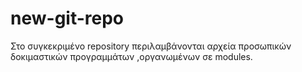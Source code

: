 # new-git-repo

Στο συγκεκριμένο repository περιλαμβάνονται αρχεία προσωπικών δοκιμαστικών προγραμμάτων ,οργανωμένων σε modules.
